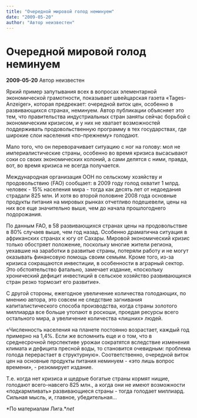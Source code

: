 ```yaml
---
title: "Очередной мировой голод неминуем"
date: "2009-05-20"
author: "Автор неизвестен"
---
```


# Очередной мировой голод неминуем

**2009-05-20** Автор неизвестен

Яркий пример запутывания всех в вопросах элементарной экономической грамотности, показывает швейцарская газета «Tages-Anzeiger», которая предрекает: очередной виток цен, особенно в развивающихся странах, неминуем. Автор публикации объясняет это тем, что правительства индустриальных стран заняты сейчас борьбой с экономическим кризисом, и у них не хватает возможностей поддерживать продовольственную программу в тех государствах, где широкие слои населения «по-прежнему» голодают.

Мало того, что он переворачивает ситуацию с ног на голову: мол не империалистические страны, особенно во время кризиса высасывают соки со своих экономических колоний, а сами делятся с ними, правда, вот, во время кризиса не всегда получается.

Международная организация ООН по сельскому хозяйству и продовольствию (FAO) сообщает: в 2009 году голод охватит 1 млрд. человек - 15% населения мира - тогда как десять лет от недоедания страдали 825 млн. И хотя во второй половине 2008 года основные продукты питания на мировых рынках отчетливо подешевели, цены на них все еще значительно выше, чем до начала прошлогоднего подорожания.

По данным FAO, в 58 развивающихся странах цены на продовольствие в 80% случаев выше, чем год назад. Особенно драматична ситуация в африканских странах к югу от Сахары. Мировой экономический кризис только обостряет положение, поскольку многие жители региона, уехавшие на заработки в развитые страны, потеряли работу и не могут оказывать финансовую помощь своим семьям. Кроме того, из-за кризиса сокращаются инвестиции, в особенности в аграрный сектор. Это обстоятельство фатально, замечает издание, «поскольку хронический дефицит инвестиций в сельское хозяйство развивающихся стран резко тормозит его развитие».

С другой стороны, ежегодное увеличение количества голодающих, по мнению автора, это совсем не следствие загнивания капиталистического способа производства, когда страны золотого миллиарда все больше утопают в роскоши, проедая ресурсы всего остального мира, а увеличение количества «лишних» людей.

«Численность населения на планете постоянно возрастает, каждый год примерно на 1,4%. Если же вспомнить еще и о том, что в среднесрочной перспективе урожаи сократятся вследствие изменения климата и дефицита пресной воды, то становится очевидным: проблема голода перерастает в структурную». Соответственно, очередной виток цен на основные продукты питания неминуем - «это лишь вопрос времени», - резюмирует издание.

Т.е. когда нет кризиса и щедрые богатые страны кормят нищие, голодают всего-навсего 825 млн., а когда они не имеют возможности «подкармливать» развивающиеся страны - тогда голодает миллиард. Сильная мысль, и, главное, убедительная...

*По материалам Лига.**net*